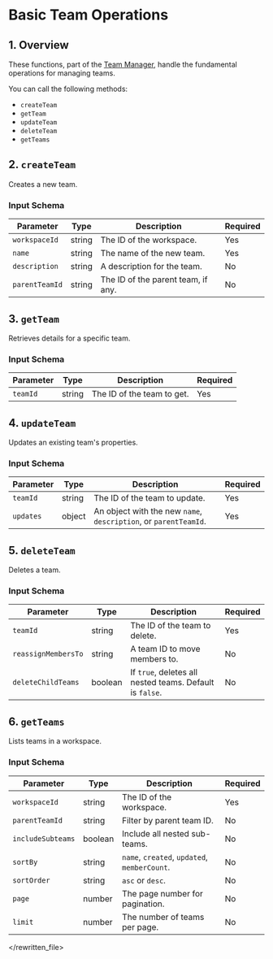 # Basic Team Operations

## 1. Overview

These functions, part of the [Team Manager](./team-manager.md), handle the fundamental operations for managing teams.

You can call the following methods:
- `createTeam`
- `getTeam`
- `updateTeam`
- `deleteTeam`
- `getTeams`

## 2. `createTeam`

Creates a new team.

### Input Schema

| Parameter     | Type   | Description                       | Required |
| ------------- | ------ | --------------------------------- | -------- |
| `workspaceId` | string | The ID of the workspace.          | Yes      |
| `name`        | string | The name of the new team.         | Yes      |
| `description` | string | A description for the team.       | No       |
| `parentTeamId`| string | The ID of the parent team, if any. | No       |

## 3. `getTeam`

Retrieves details for a specific team.

### Input Schema

| Parameter | Type   | Description              | Required |
| --------- | ------ | ------------------------ | -------- |
| `teamId`  | string | The ID of the team to get. | Yes      |

## 4. `updateTeam`

Updates an existing team's properties.

### Input Schema

| Parameter | Type   | Description                             | Required |
| --------- | ------ | --------------------------------------- | -------- |
| `teamId`  | string | The ID of the team to update.           | Yes      |
| `updates` | object | An object with the new `name`, `description`, or `parentTeamId`. | Yes      |

## 5. `deleteTeam`

Deletes a team.

### Input Schema

| Parameter             | Type    | Description                                           | Required |
| --------------------- | ------- | ----------------------------------------------------- | -------- |
| `teamId`              | string  | The ID of the team to delete.                         | Yes      |
| `reassignMembersTo`   | string  | A team ID to move members to.                         | No       |
| `deleteChildTeams`    | boolean | If `true`, deletes all nested teams. Default is `false`. | No       |

## 6. `getTeams`

Lists teams in a workspace.

### Input Schema

| Parameter         | Type    | Description                               | Required |
| ----------------- | ------- | ----------------------------------------- | -------- |
| `workspaceId`     | string  | The ID of the workspace.                  | Yes      |
| `parentTeamId`    | string  | Filter by parent team ID.                 | No       |
| `includeSubteams` | boolean | Include all nested sub-teams.             | No       |
| `sortBy`          | string  | `name`, `created`, `updated`, `memberCount`. | No       |
| `sortOrder`       | string  | `asc` or `desc`.                          | No       |
| `page`            | number  | The page number for pagination.           | No       |
| `limit`           | number  | The number of teams per page.             | No       |

</rewritten_file> 